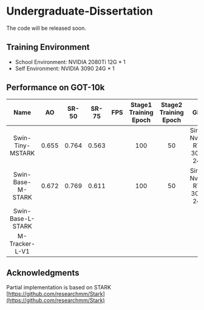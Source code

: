 # Undergraduate-Dissertation

The code will be released soon.


## Training Environment
- School Environment:
  NVIDIA 2080Ti 12G * 1
- Self Environment:
  NVIDIA 3090 24G * 1


## Performance on GOT-10k
| Name | AO | SR-50 | SR-75| FPS | Stage1 Training Epoch | Stage2 Training Epoch|GPU|
| :----:| :----: | :----: | :----:| :----: |:----:|:----:|:----:|
| Swin-Tiny-MSTARK | 0.655 | 0.764 |0.563 | |100|50|Single Nvidia RTX 3090 24G|
| Swin-Base-M-STARK | 0.672|  0.769| 0.611| |100|50|Single Nvidia RTX 3090 24G|
| Swin-Base-L-STARK | |  | | ||||
| M-Tracker-L-V1 | |  | | ||||





## Acknowledgments
Partial implementation is based on STARK [https://github.com/researchmm/Stark](https://github.com/researchmm/Stark)
